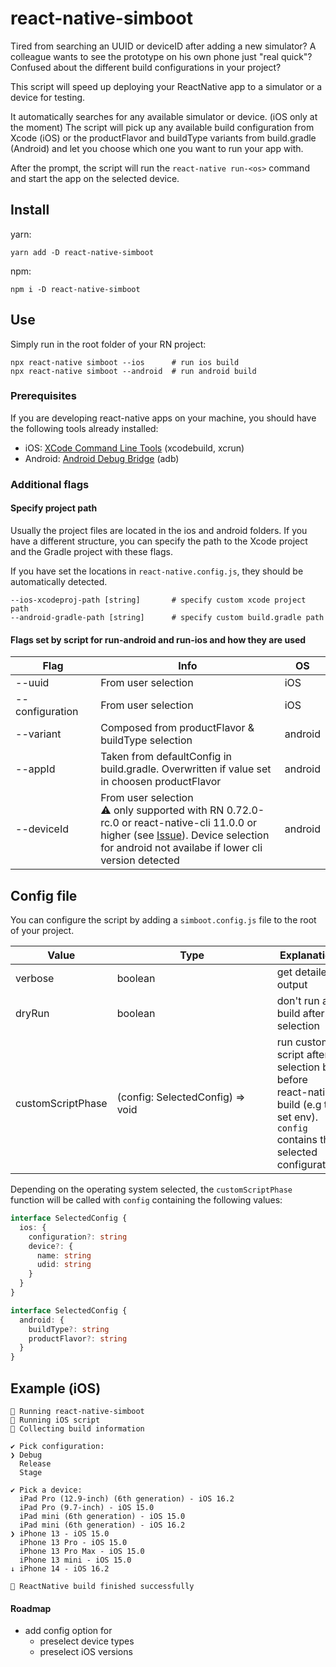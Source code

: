 # react-native-simboot

Tired from searching an UUID or deviceID after adding a new simulator? A colleague wants to see the prototype on his own phone just "real quick"? Confused about the different build configurations in your project?

This script will speed up deploying your ReactNative app to a simulator or a device for testing.

It automatically searches for any available simulator or device. (iOS only at the moment)
The script will pick up any available build configuration from Xcode (iOS) or the productFlavor and buildType variants from build.gradle (Android) and let you choose which one you want to run your app with.

After the prompt, the script will run the `react-native run-<os>` command and start the app on the selected device.

## Install

yarn:

```
yarn add -D react-native-simboot
```

npm:

```
npm i -D react-native-simboot
```

## Use

Simply run in the root folder of your RN project:

```
npx react-native simboot --ios      # run ios build
npx react-native simboot --android  # run android build
```

### Prerequisites

If you are developing react-native apps on your machine, you should have the following tools already installed:

- iOS: [XCode Command Line Tools](https://developer.apple.com/library/archive/technotes/tn2339/_index.html) (xcodebuild, xcrun)
- Android: [Android Debug Bridge](https://developer.android.com/studio/command-line/adb) (adb)

### Additional flags

#### Specify project path

Usually the project files are located in the ios and android folders. If you have a different structure, you can specify the path to the Xcode project and the Gradle project with these flags.

If you have set the locations in `react-native.config.js`, they should be automatically detected.

```
--ios-xcodeproj-path [string]       # specify custom xcode project path
--android-gradle-path [string]      # specify custom build.gradle path
```

#### Flags set by script for run-android and run-ios and how they are used

| <div style="width:120px">Flag</div> | Info                                                                                                                                                                                                                                                  | OS      |
| ----------------------------------- | ----------------------------------------------------------------------------------------------------------------------------------------------------------------------------------------------------------------------------------------------------- | ------- |
| --uuid                              | From user selection                                                                                                                                                                                                                                   | iOS     |
| --configuration                     | From user selection                                                                                                                                                                                                                                   | iOS     |
| --variant                           | Composed from productFlavor & buildType selection                                                                                                                                                                                                     | android |
| --appId                             | Taken from defaultConfig in build.gradle. Overwritten if value set in choosen productFlavor                                                                                                                                                           | android |
| --deviceId                          | From user selection </br>⚠️ only supported with RN 0.72.0-rc.0 or react-native-cli 11.0.0 or higher (see [Issue](https://github.com/react-native-community/cli/issues/1754)). Device selection for android not availabe if lower cli version detected | android |

## Config file

You can configure the script by adding a `simboot.config.js` file to the root of your project.

| Value             | <div style="width:240px">Type</div> | Explanation                                                                                                                    |
| ----------------- | ----------------------------------- | ------------------------------------------------------------------------------------------------------------------------------ |
| verbose           | boolean                             | get detailed output                                                                                                            |
| dryRun            | boolean                             | don't run any build after selection                                                                                            |
| customScriptPhase | (config: SelectedConfig) => void    | run custom script after selection but before react-native build (e.g to set env). `config` contains the selected configuration |

Depending on the operating system selected, the `customScriptPhase` function will be called with `config` containing the following values:

```ts
interface SelectedConfig {
  ios: {
    configuration?: string
    device?: {
      name: string
      udid: string
    }
  }
}
```

```ts
interface SelectedConfig {
  android: {
    buildType?: string
    productFlavor?: string
  }
}
```

## Example (iOS)

```
🏃 Running react-native-simboot
🍏 Running iOS script
👀 Collecting build information

✔ Pick configuration:
❯ Debug
  Release
  Stage

✔ Pick a device:
  iPad Pro (12.9-inch) (6th generation) - iOS 16.2
  iPad Pro (9.7-inch) - iOS 15.0
  iPad mini (6th generation) - iOS 15.0
  iPad mini (6th generation) - iOS 16.2
❯ iPhone 13 - iOS 15.0
  iPhone 13 Pro - iOS 15.0
  iPhone 13 Pro Max - iOS 15.0
  iPhone 13 mini - iOS 15.0
↓ iPhone 14 - iOS 16.2

🚀 ReactNative build finished successfully
```

#### Roadmap

- add config option for
  - preselect device types
  - preselect iOS versions
